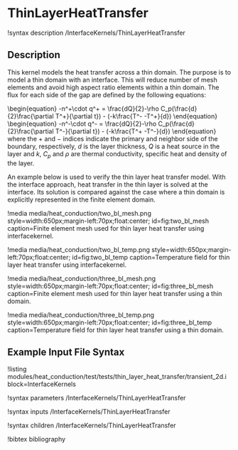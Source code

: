 # ThinLayerHeatTransfer

!syntax description /InterfaceKernels/ThinLayerHeatTransfer

## Description

This kernel models the heat transfer across a thin domain. The purpose is to model a thin domain with an interface. This will reduce number of mesh elements and avoid high aspect ratio elements within a thin domain. The flux for each side of the gap are defined by the following equations:

\begin{equation}
-n^+\cdot q^+ = \frac{dQ}{2}-\rho C_p(\frac{d}{2}\frac{\partial T^+}{\partial t}) - (-k\frac{T^- -T^+}{d})
\end{equation}
\begin{equation}
-n^-\cdot q^- = \frac{dQ}{2}-\rho C_p(\frac{d}{2}\frac{\partial T^-}{\partial t}) - (-k\frac{T^+ -T^-}{d})
\end{equation}
where the $+$ and $-$ indices indicate the primary and neighbor side of the boundary, respectively, $d$ is the layer thickness, $Q$ is a heat source in the layer and $k$, $C_p$ and $\rho$ are thermal conductivity, specific heat and density of the layer.

An example below is used to verify the thin layer heat transfer model. With the interface approach, heat transfer in the thin layer is solved at the interface. Its solution is compared against the case where a thin domain is explicitly represented in the finite element domain.

!media media/heat_conduction/two_bl_mesh.png
       style=width:650px;margin-left:70px;float:center;
       id=fig:two_bl_mesh
       caption=Finite element mesh used for thin layer heat transfer using interfacekernel.

!media media/heat_conduction/two_bl_temp.png
       style=width:650px;margin-left:70px;float:center;
       id=fig:two_bl_temp
       caption=Temperature field for thin layer heat transfer using interfacekernel.

!media media/heat_conduction/three_bl_mesh.png
       style=width:650px;margin-left:70px;float:center;
       id=fig:three_bl_mesh
       caption=Finite element mesh used for thin layer heat transfer using a thin domain.

!media media/heat_conduction/three_bl_temp.png
       style=width:650px;margin-left:70px;float:center;
       id=fig:three_bl_temp
       caption=Temperature field for thin layer heat transfer using a thin domain.

## Example Input File Syntax

!listing modules/heat_conduction/test/tests/thin_layer_heat_transfer/transient_2d.i
 block=InterfaceKernels

!syntax parameters /InterfaceKernels/ThinLayerHeatTransfer

!syntax inputs /InterfaceKernels/ThinLayerHeatTransfer

!syntax children /InterfaceKernels/ThinLayerHeatTransfer

!bibtex bibliography
